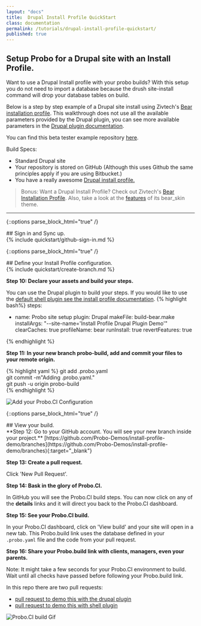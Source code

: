 ```yaml
---
layout: "docs"
title:  Drupal Install Profile QuickStart
class: documentation
permalink: /tutorials/drupal-install-profile-quickstart/
published: true
---
```


## Setup Probo for a Drupal site with an Install Profile.
Want to use a Drupal Install profile with your probo builds? With this setup you do not need to import a database because the drush site-install command will drop your database tables on build.

Below is a step by step example of a Drupal site install using Zivtech's [Bear installation profile](https://www.drupal.org/project/bear). This walkthrough does not use all the available parameters provided by the Drupal plugin, you can see more available parameters in the [Drupal plugin documentation](/docs/plugins/drupal-plugin/ "Drupal plugin Documentation").

You can find this beta tester example repository [here](https://github.com/Probo-Demos/install-profile-demo).

Build Specs:

* Standard Drupal site
* Your repository is stored on GitHub (Although this uses Github the same principles apply if you are using Bitbucket.)
* You have a really awesome [Drupal install profile.](https://www.drupal.org/node/306267)

> Bonus: Want a Drupal Install Profile? Check out Zivtech's [Bear Installation Profile](https://www.drupal.org/project/bear). Also, take a look at the [features](http://bear.zivtech.com/features) of its bear_skin theme.

----

{::options parse_block_html="true" /}
<div class="dropdown drop-click">
## Sign in and Sync up.
<div class="drop-inner">
{% include quickstart/github-sign-in.md %}
</div>
</div>

{::options parse_block_html="true" /}
<div class="dropdown drop-click open">
## Define your Install Profile configuration.
<div class="drop-inner">
{% include quickstart/create-branch.md %}

**Step 10: Declare your assets and build your steps.**

You can use the Drupal plugin to build your steps. If you would like to use the [default shell plugin see the install profile documentation](/docs/drupal/install-profile/).
{% highlight bash%}
steps:
  - name: Probo site setup
    plugin: Drupal
    makeFile: build-bear.make
    installArgs: "--site-name='Install Profile Drupal Plugin Demo'"
    clearCaches: true
    profileName: bear
    runInstall: true
    revertFeatures: true

{% endhighlight %}


**Step 11: In your new branch probo-build, add and commit your files to your remote origin.**

{% highlight yaml %}
git add .probo.yaml  
 git commit -m"Adding .probo.yaml."  
 git push -u origin probo-build   
{% endhighlight %}

<img src='git-create-branch.gif' alt='Add your Probo.CI Configuration' class='docs-gif'>
</div>
</div>

{::options parse_block_html="true" /}
<div class="dropdown drop-click">
## View your build.
<div class="drop-inner">
**Step 12: Go to your GitHub account. You will see your new branch inside your project.**
[https://github.com/Probo-Demos/install-profile-demo/branches](https://github.com/Probo-Demos/install-profile-demo/branches){:target="_blank"}


**Step 13: Create a pull request.**  

Click 'New Pull Request'.   

**Step 14: Bask in the glory of Probo.CI.**  

In GitHub you will see the Probo.CI build steps. You can now click on any of the **details** links and it will direct you back to the Probo.CI dashboard.

**Step 15: See your Probo.CI build.**  

In your Probo.CI dashboard, click on 'View build' and your site will open in a new tab. This Probo.build link uses the database defined in your `.probo.yaml` file and the code from your pull request.

**Step 16: Share your Probo.build link with clients, managers, even your parents.**

Note: It might take a few seconds for your Probo.CI environment to build. Wait until all checks have passed before following your Probo.build link.    

  In this repo there are two pull requests:  

  * [pull request to demo this with the drupal plugin](https://github.com/Probo-Demos/install-profile-demo/pull/2)   
  * [pull request to demo this with shell plugin](https://github.com/Probo-Demos/install-profile-demo/pull/1)  

<img src='probo-build.gif' alt='Probo.CI build Gif' class='docs-gif'>
</div>
</div>
